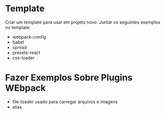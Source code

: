 # Template
Criar um template para usar em projeto novo.
Juntar os seguintes exemplos no template:
- webpack-config
- babel
- spread
- presets-react
- css-loader

# Fazer Exemplos Sobre Plugins WEbpack
- file-loader  usado para carregar arquivos e imagens
- alias